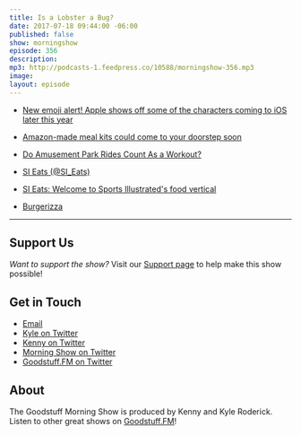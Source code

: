 ```yaml
---
title: Is a Lobster a Bug?
date: 2017-07-18 09:44:00 -06:00
published: false
show: morningshow
episode: 356
description: 
mp3: http://podcasts-1.feedpress.co/10588/morningshow-356.mp3
image: 
layout: episode
---
```


* [New emoji alert! Apple shows off some of the characters coming to iOS later this year](https://www.imore.com/new-emoji-alert-apple-shows-some-characters-coming-ios-later-year)

* [Amazon-made meal kits could come to your doorstep soon](https://arstechnica.com/business/2017/07/amazon-may-enter-the-meal-kit-market-pushing-blue-apron-further-to-the-edge/)

* [Do Amusement Park Rides Count As a Workout?](http://www.shape.com/fitness/cardio/do-amusement-parks-count-workout)

* [SI Eats (@SI_Eats)](https://twitter.com/SI_Eats)

* [SI Eats: Welcome to Sports Illustrated's food vertical](https://www.si.com/eats/2017/06/30/welcome-to-si-eats-food-vertical)

* [Burgerizza](https://cdn-s3.si.com/s3fs-public/2017/06/28/burgerizza2.jpg)

---

## Support Us
*Want to support the show?* Visit our [Support page](https://goodstuff.fm/support) to help make this show possible!

## Get in Touch
* [Email](mailto:kyle@goodstuff.fm)
* [Kyle on Twitter](http://twitter.com/dogburps)
* [Kenny on Twitter](http://twitter.com/pizzarobotics)
* [Morning Show on Twitter](http://twitter.com/morningshowam)
* [Goodstuff.FM on Twitter](http://twitter.com/goodstufffm)

## About
The Goodstuff Morning Show is produced by Kenny and Kyle Roderick. Listen to other great shows on [Goodstuff.FM](http://goodstuff.fm/shows)!
